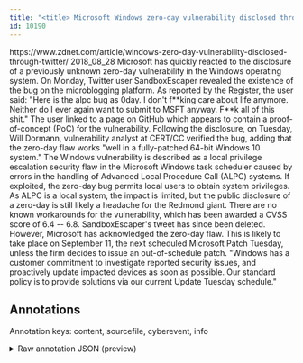 ```yaml
---
title: "<title> Microsoft Windows zero-day vulnerability disclosed through Twitter </title>"
id: 10190
---
```


<title> Microsoft Windows zero-day vulnerability disclosed through Twitter </title>
<source> https://www.zdnet.com/article/windows-zero-day-vulnerability-disclosed-through-twitter/ </source>
<date> 2018_08_28 </date>
<text>
Microsoft has quickly reacted to the disclosure of a previously unknown zero-day vulnerability in the Windows operating system.
On Monday, Twitter user SandboxEscaper revealed the existence of the bug on the microblogging platform. As reported by the Register, the user said:
    "Here is the alpc bug as 0day. I don't f**king care about life anymore. Neither do I ever again want to submit to MSFT anyway. F**k all of this shit."
The user linked to a page on GitHub which appears to contain a proof-of-concept (PoC) for the vulnerability.
Following the disclosure, on Tuesday, Will Dormann, vulnerability analyst at CERT/CC verified the bug, adding that the zero-day flaw works "well in a fully-patched 64-bit Windows 10 system."
The Windows vulnerability is described as a local privilege escalation security flaw in the Microsoft Windows task scheduler caused by errors in the handling of Advanced Local Procedure Call (ALPC) systems.
If exploited, the zero-day bug permits local users to obtain system privileges. As ALPC is a local system, the impact is limited, but the public disclosure of a zero-day is still likely a headache for the Redmond giant.
There are no known workarounds for the vulnerability, which has been awarded a CVSS score of 6.4 -- 6.8.
SandboxEscaper's tweet has since been deleted. However, Microsoft has acknowledged the zero-day flaw.
This is likely to take place on September 11, the next scheduled Microsoft Patch Tuesday, unless the firm decides to issue an out-of-schedule patch.
    "Windows has a customer commitment to investigate reported security issues, and proactively update impacted devices as soon as possible. Our standard policy is to provide solutions via our current Update Tuesday schedule."
</text>



## Annotations

Annotation keys: content, sourcefile, cyberevent, info

<details>
<summary>Raw annotation JSON (preview)</summary>

```json
{
  "content": "Microsoft has quickly reacted to the disclosure of a previously unknown zero-day vulnerability in the Windows operating system. On Monday, Twitter user SandboxEscaper revealed the existence of the bug on the microblogging platform. As reported by the Register, the user said:     \"Here is the alpc bug as 0day. I don't f**king care about life anymore. Neither do I ever again want to submit to MSFT anyway. F**k all of this shit.\" The user linked to a page on GitHub which appears to contain a proof-of-concept (PoC) for the vulnerability. Following the disclosure, on Tuesday, Will Dormann, vulnerability analyst at CERT/CC verified the bug, adding that the zero-day flaw works \"well in a fully-patched 64-bit Windows 10 system.\" The Windows vulnerability is described as a local privilege escalation security flaw in the Microsoft Windows task scheduler caused by errors in the handling of Advanced Local Procedure Call (ALPC) systems. If exploited, the zero-day bug permits local users to obtain system privileges. As ALPC is a local system, the impact is limited, but the public disclosure of a zero-day is still likely a headache for the Redmond giant. There are no known workarounds for the vulnerability, which has been awarded a CVSS score of 6.4 -- 6.8. SandboxEscaper's tweet has since been deleted. However, Microsoft has acknowledged the zero-day flaw. This is likely to take place on September 11, the next scheduled Microsoft Patch Tuesday, unless the firm decides to issue an out-of-schedule patch.     \"Windows has a customer commitment to investigate reported security issues, and proactively update impacted devices as soon as possible. Our standard policy is to provide solutions via our current Update Tuesday schedule.\"",
  "sourcefile": "10190.txt",
  "cyberevent": {
    "hopper": [
      {
        "index": 0,
        "relation": "Same",
        "events": [
          {
            "index": "E3",
            "type": "Vulnerability-related",
            "realis": "Actual",
            "nugget": {
              "startOffset": 550,
              "index": "T10",
              "endOffset": 564,
              "text": "the disclosure"
            },
            "argument": [
              {
                "index": "T11",
                "text": "Tuesday",
                "endOffset": 576,
                "role": {
                  "type": "Time"
                },
                "startOffset": 569,
                "type": "Time"
              }
            ],
            "subtype": "DiscoverVulnerability"
          },
          {
            "index": "E4",
            "type": "Vulnerability-related",
            "realis": "Actual",
            "nugget": {
              "startOffset": 625,
              "index": "T14",
              "endOffset": 633,
              "text": "verified"
            },
            "argument": [
              {
                "index": "T15",
                "text": "the bug",
                "endOffset": 641,
                "role": {
                  "type": "Vulnerability"
                },
                "startOffset": 634,
                "type": "Vulnerability"
              },
              {
                "index": "T12",
                "text": "Will Dormann",
                "endOffset": 590,
                "role": {
                  "type": "Discoverer"
                },
                "startOffset": 578,
                "type": "Person"
              },
              {
                "index": "T38",
                "external_reference": {
                  "dbpediaURI": "http://dbpedia.org/resource/CERT_Coordination_Center"
                },
                "endOffset": 624,
                "role": {
                  "type": "Discoverer"
                },
                "text": "CERT/CC",
                "startOffset": 617,
                "type": "Organization"
              },
              {
                "index": "T37",
                "text": "vulnerability an
```
</details>
